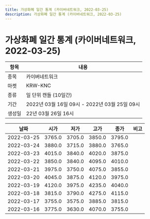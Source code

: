 ```yaml
---
title: 가상화폐 일간 통계 (카이버네트워크, 2022-03-25)
description: 가상화폐 일간 통계 (카이버네트워크, 2022-03-25)
---
```


가상화폐 일간 통계 (카이버네트워크, 2022-03-25)
===

|항목|내용|
|--|--|
|종목|카이버네트워크|
|마켓|KRW-KNC|
|종류|일 단위 캔들 (10일간)|
|기간|2022년 03월 16일 09시 - 2022년 03월 25일 09시|
|생성일|22년 03월 26일 16시|


|날짜|시가|저가|고가|종가|비고|
|--|--|--|--|--|--|
|2022-03-25|3765.0|3705.0|3850.0|3795.0|    |
|2022-03-24|3880.0|3715.0|3880.0|3765.0|    |
|2022-03-23|4015.0|3840.0|4020.0|3875.0|    |
|2022-03-22|3850.0|3840.0|4095.0|4010.0|    |
|2022-03-21|3975.0|3750.0|4075.0|3855.0|    |
|2022-03-20|4045.0|3875.0|4120.0|3975.0|    |
|2022-03-19|4120.0|3975.0|4235.0|4040.0|    |
|2022-03-18|3815.0|3790.0|4275.0|4115.0|    |
|2022-03-17|3755.0|3575.0|3885.0|3815.0|    |
|2022-03-16|3775.0|3630.0|4070.0|3755.0|    |
